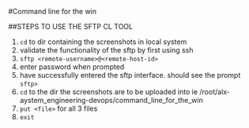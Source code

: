 #Command line for the win

##STEPS TO USE THE SFTP CL TOOL
1. `cd` to dir containing the screenshots in local system
2. validate the functionality of the sftp by first using ssh
3. `sftp <remote-username>@<remote-host-id>`
4. enter password when prompted
5. have successfully entered the sftp interface. should see the prompt `sftp>`
4. `cd` to the dir the screenshots are to be uploaded into
   ie /root/alx-aystem_engineering-devops/command_line_for_the_win
5. `put <file>` for all 3 files
6. `exit`
